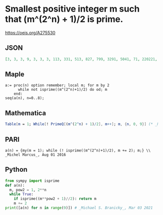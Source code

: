 # Smallest positive integer m such that \(m^\(2^n\) \+ 1\)/2 is prime\.
https://oeis.org/A275530
## JSON
```JSON
[3, 3, 3, 9, 3, 3, 3, 113, 331, 513, 827, 799, 3291, 5041, 71, 220221, 23891, 11559, 187503, 35963]
```
## Maple
```Maple
a:= proc(n) option remember; local m; for m by 2
      while not isprime((m^(2^n)+1)/2) do od; m
    end:
seq(a(n), n=0..8);
```
## Mathematica
```Mathematica
Table[m = 1; While[! PrimeQ[(m^(2^n) + 1)/2], m++]; m, {n, 0, 9}] (* _Michael De Vlieger_, Sep 23 2016 *)
```
## PARI
```PARI
a(n) = {my(m = 1); while (! isprime((m^(2^n)+1)/2), m += 2); m;} \\ _Michel Marcus_, Aug 01 2016
```
## Python
```Python
from sympy import isprime
def a(n):
  m, pow2 = 1, 2**n
  while True:
    if isprime((m**pow2 + 1)//2): return m
    m += 2
print([a(n) for n in range(9)]) # _Michael S. Branicky_, Mar 03 2021
```
